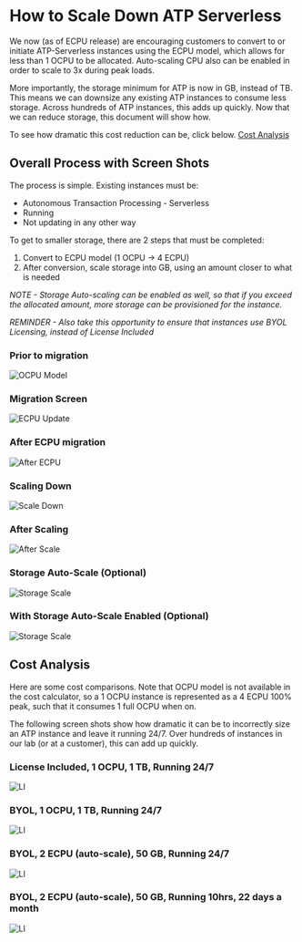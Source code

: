 # How to Scale Down ATP Serverless

We now (as of ECPU release) are encouraging customers to convert to or initiate ATP-Serverless instances using the ECPU model, which allows for less than 1 OCPU to be allocated.  Auto-scaling CPU also can be enabled in order to scale to 3x during peak loads.

More importantly, the storage minimum for ATP is now in GB, instead of TB.  This means we can downsize any existing ATP instances to consume less storage.  Across hundreds of ATP instances, this adds up quickly.  Now that we can reduce storage, this document will show how.

To see how dramatic this cost reduction can be, click below.
[Cost Analysis](#cost-analysis)

## Overall Process with Screen Shots

The process is simple.  Existing instances must be:
* Autonomous Transaction Processing - Serverless
* Running
* Not updating in any other way

To get to smaller storage, there are 2 steps that must be completed:
1) Convert to ECPU model (1 OCPU -> 4 ECPU)
2) After conversion, scale storage into GB, using an amount closer to what is needed

*NOTE - Storage Auto-scaling can be enabled as well, so that if you exceed the allocated amount, more storage can be provisioned for the instance.*

*REMINDER - Also take this opportunity to ensure that instances use BYOL Licensing, instead of License Included*

### Prior to migration

![OCPU Model](images/1-ATP-S-OCPU.png)

### Migration Screen

![ECPU Update](images/2-ATP-S-Update.png)

### After ECPU migration

![After ECPU](images/3-ATP-S-After-Update.png)

### Scaling Down

![Scale Down](images/4-ATP-S-Scale-Down.png)

### After Scaling

![After Scale](images/5-ATP-S-After-Scale-Down.png)

### Storage Auto-Scale (Optional)

![Storage Scale](images/6-ATP-S-Auto-Scale-Storage.png)

### With Storage Auto-Scale Enabled (Optional)

![Storage Scale](images/7-ATP-S-Auto-Scale-Storage-Enabled.png)

## Cost Analysis

Here are some cost comparisons.  Note that OCPU model is not available in the cost calculator, so a 1 OCPU instance is represented as a 4 ECPU 100% peak, such that it consumes 1 full OCPU when on.

The following screen shots show how dramatic it can be to incorrectly size an ATP instance and leave it running 24/7.  Over hundreds of instances in our lab (or at a customer), this can add up quickly.

### License Included, 1 OCPU, 1 TB, Running 24/7

![LI](images/ATP-LI-Unscaled.png)

### BYOL, 1 OCPU, 1 TB, Running 24/7

![LI](images/ATP-BYOL-Unscaled.png)

### BYOL, 2 ECPU (auto-scale), 50 GB, Running 24/7

![LI](images/ATP-BYOL-Scaled-Down.png)

### BYOL, 2 ECPU (auto-scale), 50 GB, Running 10hrs, 22 days a month

![LI](images/ATP-BYOL-Scaled-Limited-Uptime.png)
